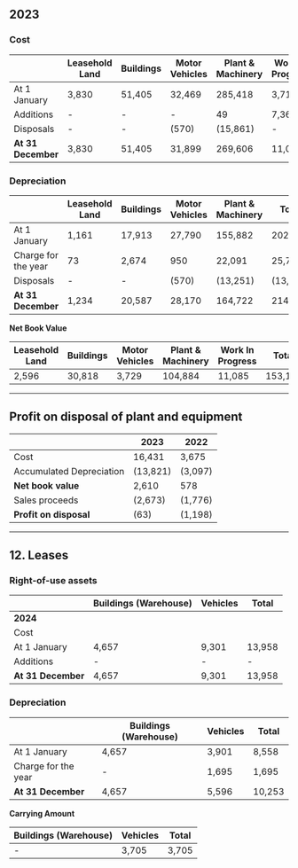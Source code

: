 ## 2023

### Cost

|                    | Leasehold Land | Buildings | Motor Vehicles | Plant & Machinery | Work In Progress | Total   |
|--------------------|----------------|-----------|----------------|-------------------|------------------|---------|
| At 1 January       | 3,830          | 51,405    | 32,469         | 285,418           | 3,719            | 376,841 |
| Additions          | -              | -         | -              | 49                | 7,366            | 7,415   |
| Disposals          | -              | -         | (570)          | (15,861)          | -                | (16,431)|
| **At 31 December** | 3,830          | 51,405    | 31,899         | 269,606           | 11,085           | 367,825 |

### Depreciation

|                    | Leasehold Land | Buildings | Motor Vehicles | Plant & Machinery | Total   |
|--------------------|----------------|-----------|----------------|-------------------|---------|
| At 1 January       | 1,161          | 17,913    | 27,790         | 155,882           | 202,746 |
| Charge for the year| 73             | 2,674     | 950            | 22,091            | 25,788  |
| Disposals          | -              | -         | (570)          | (13,251)          | (13,821)|
| **At 31 December** | 1,234          | 20,587    | 28,170         | 164,722           | 214,713 |

**Net Book Value**

| Leasehold Land | Buildings | Motor Vehicles | Plant & Machinery | Work In Progress | Total   |
|----------------|-----------|----------------|-------------------|------------------|---------|
| 2,596          | 30,818    | 3,729          | 104,884           | 11,085           | 153,112 |

---

## Profit on disposal of plant and equipment

|                    | 2023   | 2022  |
|--------------------|--------|-------|
| Cost               | 16,431 | 3,675 |
| Accumulated Depreciation | (13,821) | (3,097) |
| **Net book value**        | 2,610  | 578   |
| Sales proceeds     | (2,673)| (1,776) |
| **Profit on disposal** | (63)   | (1,198) |

---

## 12. Leases

### Right-of-use assets

|                    | Buildings (Warehouse) | Vehicles | Total  |
|--------------------|-----------------------|----------|--------|
| **2024**           |                       |          |        |
| Cost               |                       |          |        |
| At 1 January       | 4,657                 | 9,301    | 13,958 |
| Additions          | -                     | -        | -      |
| **At 31 December** | 4,657                 | 9,301    | 13,958 |

### Depreciation

|                    | Buildings (Warehouse) | Vehicles | Total  |
|--------------------|-----------------------|----------|--------|
| At 1 January       | 4,657                 | 3,901    | 8,558  |
| Charge for the year| -                     | 1,695    | 1,695  |
| **At 31 December** | 4,657                 | 5,596    | 10,253 |

**Carrying Amount**

| Buildings (Warehouse) | Vehicles | Total  |
|-----------------------|----------|--------|
| -                     | 3,705    | 3,705  |